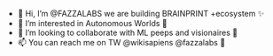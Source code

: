 - 👋 Hi, I’m @FAZZALABS we are building BRAINPRINT +ecosystem ✨
- 👀 I’m interested in Autonomous Worlds 🌱 
- 💞️ I’m looking to collaborate with ML peeps and visionaires 🚀
- 📫 You can reach me on TW @wikisapiens @fazzalabs 🦾

<!---
FAZZALABS/FAZZALABS is a ✨ special ✨ repository because its `README.md` (this file) appears on your GitHub profile.
You can click the Preview link to take a look at your changes.
--->
